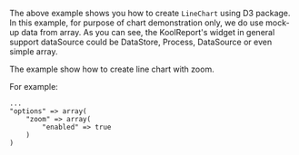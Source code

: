 The above example shows you how to create `LineChart` using D3 package. In this example, for purpose of chart demonstration only, we do use mock-up data from array. As you can see, the KoolReport's widget in general support dataSource could be DataStore, Process, DataSource or even simple array.

The example show how to create line chart with zoom.

For example:

    ...
    "options" => array(
        "zoom" => array(
            "enabled" => true
        )
    )